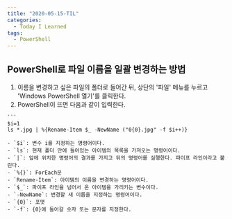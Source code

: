 ```yaml
---
title: "2020-05-15-TIL"
categories:
  - Today I Learned
tags:
  - PowerShell
---
```


## PowerShell로 파일 이름을 일괄 변경하는 방법

  1. 이름을 변경하고 싶은 파일의 폴더로 들어간 뒤, 상단의 '파일' 메뉴를 누르고 'Windows PowerShell 열기'를 클릭한다.
  2. PowerShell이 뜨면 다음과 같이 입력한다.
  
    ```
    $i=1
    ls *.jpg | %{Rename-Item $_ -NewName ("0{0}.jpg" -f $i++)}
  
    - `$i`: 변수 i를 지정하는 명령어이다.
    - `ls`: 현재 폴더 안에 들어있는 아이템의 목록을 가져오는 명령어이다.
    - `|`: 앞에 위치한 명령어의 결과를 가지고 뒤의 명령어를 실행한다. 파이프 라인이라고 불린다.
    - `%{}`: ForEach문
    - `Rename-Item`: 아이템의 이름을 변경하는 명령어이다.
    - `$_`: 파이프 라인을 넘어서 온 아이템을 가리키는 변수이다.
    - `-NewName`: 변경할 새 이름을 지정하는 명령어이다.
    - `{0}`: 포맷
    - `-f`: {0}에 들어갈 숫자 또는 문자를 지정한다.
  
  
    
